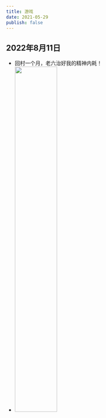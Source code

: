 ```yaml
---
title: 游戏
date: 2021-05-29
publish: false
---
```

<style scoped>
  img {
    width: 49%;
    display: inline-block;
  }
</style>
## 2022年8月11日
* 回村一个月，老六治好我的精神内耗！
* ![](https://blog.jdqiong.cn/202208111805176.jpg)